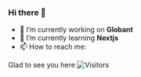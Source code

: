 ### Hi there 👋

- 🔭 I’m currently working on **Globant**
- 🌱 I’m currently learning **Nextjs**
- 📫 How to reach me: 


Glad to see you here
![Visitors](https://api.visitorbadge.io/api/visitors?path=https%3A%2F%2Fgithub.com%2Fsebackend&label=Visitors&countColor=%23263759&style=flat)
